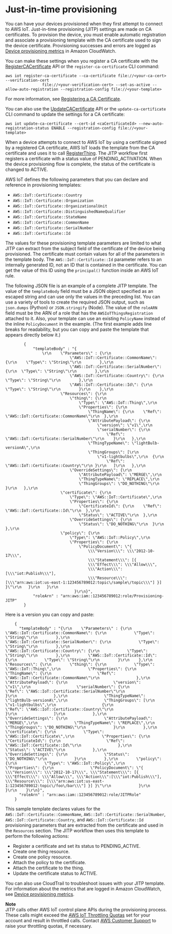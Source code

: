# Just\-in\-time provisioning<a name="jit-provisioning"></a>

You can have your devices provisioned when they first attempt to connect to AWS IoT\. Just\-in\-time provisioning \(JITP\) settings are made on CA certificates\. To provision the device, you must enable automatic registration and associate a provisioning template with the CA certificate used to sign the device certificate\. Provisioning successes and errors are logged as [Device provisioning metrics](metrics_dimensions.md#provisioning-metrics) in Amazon CloudWatch\.

You can make these settings when you register a CA certificate with the [RegisterCACertificate](https://docs.aws.amazon.com/iot/latest/apireference/API_RegisterCACertificate.html) API or the `register-ca-certificate` CLI command:

```
aws iot register-ca-certificate --ca-certificate file://<your-ca-cert> --verification-cert 
                file://<your-verification-cert> --set-as-active --allow-auto-registration --registration-config file://<your-template>
```

For more information, see [Registering a CA Certificate](device-certs-your-own.html#register-CA-cert)\.

You can also use the [UpdateCACertificate](https://docs.aws.amazon.com/iot/latest/apireference/API_UpdateCACertificate.html) API or the `update-ca-certificate` CLI command to update the settings for a CA certificate:

```
aws iot update-ca-certificate --cert-id <caCertificateId> --new-auto-registration-status ENABLE --registration-config file://<your-template>
```

When a device attempts to connect to AWS IoT by using a certificate signed by a registered CA certificate, AWS IoT loads the template from the CA certificate and uses it to call [RegisterThing](fleet-provision-api.md#register-thing)\. The JITP workflow first registers a certificate with a status value of PENDING\_ACTIVATION\. When the device provisioning flow is complete, the status of the certificate is changed to ACTIVE\.

AWS IoT defines the following parameters that you can declare and reference in provisioning templates:
+ `AWS::IoT::Certificate::Country`
+ `AWS::IoT::Certificate::Organization`
+ `AWS::IoT::Certificate::OrganizationalUnit`
+ `AWS::IoT::Certificate::DistinguishedNameQualifier`
+ `AWS::IoT::Certificate::StateName`
+ `AWS::IoT::Certificate::CommonName`
+ `AWS::IoT::Certificate::SerialNumber`
+ `AWS::IoT::Certificate::Id`

The values for these provisioning template parameters are limited to what JITP can extract from the subject field of the certificate of the device being provisioned\. The certificate must contain values for all of the parameters in the template body\. The `AWS::IoT::Certificate::Id` parameter refers to an internally generated ID, not an ID that is contained in the certificate\. You can get the value of this ID using the `principal()` function inside an AWS IoT rule\.

The following JSON file is an example of a complete JITP template\. The value of the `templateBody` field must be a JSON object specified as an escaped string and can use only the values in the preceding list\. You can use a variety of tools to create the required JSON output, such as `json.dumps` \(Python\) or `JSON.stringify` \(Node\)\. The value of the `roleARN` field must be the ARN of a role that has the `AWSIoTThingsRegistration` attached to it\. Also, your template can use an existing `PolicyName` instead of the inline `PolicyDocument` in the example\. \(The first example adds line breaks for readability, but you can copy and paste the template that appears directly below it\.\)

```
        { 
            "templateBody" : "{
                \r\n    \"Parameters\" : {\r\n        
                            \"AWS::IoT::Certificate::CommonName\": {\r\n    \"Type\": \"String\"\r\n        },\r\n        
                            \"AWS::IoT::Certificate::SerialNumber\": {\r\n  \"Type\": \"String\"\r\n        },\r\n        
                            \"AWS::IoT::Certificate::Country\": {\r\n   \"Type\": \"String\"\r\n        },\r\n        
                            \"AWS::IoT::Certificate::Id\": {\r\n    \"Type\": \"String\"\r\n        }\r\n    },\r\n    
                        \"Resources\": {\r\n        
                            \"thing\": {\r\n            
                                \"Type\": \"AWS::IoT::Thing\",\r\n            
                                \"Properties\": {\r\n                
                                    \"ThingName\": {\r\n    \"Ref\": \"AWS::IoT::Certificate::CommonName\"\r\n  },\r\n                
                                    \"AttributePayload\": {\r\n                    
                                        \"version\": \"v1\",\r\n                    
                                        \"serialNumber\": {\r\n                        
                                            \"Ref\": \"AWS::IoT::Certificate::SerialNumber\"\r\n    }\r\n   },\r\n                
                                    \"ThingTypeName\": \"lightBulb-versionA\",\r\n                
                                    \"ThingGroups\": [\r\n                    
                                        \"v1-lightbulbs\",\r\n  {\r\n                        
                                            \"Ref\": \"AWS::IoT::Certificate::Country\"\r\n }\r\n   ]\r\n   },\r\n            
                            \"OverrideSettings\": {\r\n                
                                \"AttributePayload\": \"MERGE\",\r\n                
                                \"ThingTypeName\": \"REPLACE\",\r\n                
                                \"ThingGroups\": \"DO_NOTHING\"\r\n }\r\n   },\r\n        
                        \"certificate\": {\r\n            
                            \"Type\": \"AWS::IoT::Certificate\",\r\n            
                            \"Properties\": {\r\n                
                                \"CertificateId\": {\r\n    \"Ref\": \"AWS::IoT::Certificate::Id\"\r\n  },\r\n                
                                \"Status\": \"ACTIVE\"\r\n  },\r\n            
                            \"OverrideSettings\": {\r\n                
                                \"Status\": \"DO_NOTHING\"\r\n  }\r\n   },\r\n        
                        \"policy\": {\r\n            
                            \"Type\": \"AWS::IoT::Policy\",\r\n            
                            \"Properties\": {\r\n                
                                \"PolicyDocument\": \"{ 
                                    \\\"Version\\\": \\\"2012-10-17\\\", 
                                    \\\"Statement\\\": [{ 
                                    \\\"Effect\\\": \\\"Allow\\\", 
                                    \\\"Action\\\":[\\\"iot:Publish\\\"], 
                                    \\\"Resource\\\": [\\\"arn:aws:iot:us-east-1:123456789012:topic\/sample\/topic\\\"] }] }\"\r\n   }\r\n   }\r\n    
                              }\r\n}",
            "roleArn" : "arn:aws:iam::123456789012:role/Provisioning-JITP"
        }
```

Here is a version you can copy and paste:

```
    { 
      "templateBody" : "{\r\n    \"Parameters\" : {\r\n        \"AWS::IoT::Certificate::CommonName\": {\r\n            \"Type\": \"String\"\r\n        },\r\n        \"AWS::IoT::Certificate::SerialNumber\": {\r\n            \"Type\": \"String\"\r\n        },\r\n        \"AWS::IoT::Certificate::Country\": {\r\n            \"Type\": \"String\"\r\n        },\r\n        \"AWS::IoT::Certificate::Id\": {\r\n            \"Type\": \"String\"\r\n        }\r\n    },\r\n    \"Resources\": {\r\n        \"thing\": {\r\n            \"Type\": \"AWS::IoT::Thing\",\r\n            \"Properties\": {\r\n                \"ThingName\": {\r\n                    \"Ref\": \"AWS::IoT::Certificate::CommonName\"\r\n                },\r\n                \"AttributePayload\": {\r\n                    \"version\": \"v1\",\r\n                    \"serialNumber\": {\r\n                        \"Ref\": \"AWS::IoT::Certificate::SerialNumber\"\r\n                    }\r\n                },\r\n                \"ThingTypeName\": \"lightBulb-versionA\",\r\n                \"ThingGroups\": [\r\n                    \"v1-lightbulbs\",\r\n                    {\r\n                        \"Ref\": \"AWS::IoT::Certificate::Country\"\r\n                    }\r\n                ]\r\n            },\r\n            \"OverrideSettings\": {\r\n                \"AttributePayload\": \"MERGE\",\r\n                \"ThingTypeName\": \"REPLACE\",\r\n                \"ThingGroups\": \"DO_NOTHING\"\r\n            }\r\n        },\r\n        \"certificate\": {\r\n            \"Type\": \"AWS::IoT::Certificate\",\r\n            \"Properties\": {\r\n                \"CertificateId\": {\r\n                    \"Ref\": \"AWS::IoT::Certificate::Id\"\r\n                },\r\n                \"Status\": \"ACTIVE\"\r\n            },\r\n            \"OverrideSettings\": {\r\n                \"Status\": \"DO_NOTHING\"\r\n            }\r\n        },\r\n        \"policy\": {\r\n            \"Type\": \"AWS::IoT::Policy\",\r\n            \"Properties\": {\r\n                \"PolicyDocument\": \"{ \\\"Version\\\": \\\"2012-10-17\\\", \\\"Statement\\\": [{ \\\"Effect\\\": \\\"Allow\\\", \\\"Action\\\":[\\\"iot:Publish\\\"], \\\"Resource\\\": [\\\"arn:aws:iot:us-east-1:123456789012:topic\/foo\/bar\\\"] }] }\"\r\n            }\r\n        }\r\n    }\r\n}",
      "roleArn" : "arn:aws:iam::123456789012:role/JITPRole"
    }
```

This sample template declares values for the `AWS::IoT::Certificate::CommonName`, `AWS::IoT::Certificate::SerialNumber`, `AWS::IoT::Certificate::Country`, and `AWS::IoT::Certificate::Id` provisioning parameters that are extracted from the certificate and used in the `Resources` section\. The JITP workflow then uses this template to perform the following actions:
+ Register a certificate and set its status to PENDING\_ACTIVE\.
+ Create one thing resource\.
+ Create one policy resource\.
+ Attach the policy to the certificate\.
+ Attach the certificate to the thing\.
+ Update the certificate status to ACTIVE\.

You can also use CloudTrail to troubleshoot issues with your JITP template\. For information about the metrics that are logged in Amazon CloudWatch, see [Device provisioning metrics](metrics_dimensions.md#provisioning-metrics)\.

**Note**  
JITP calls other AWS IoT control plane APIs during the provisioning process\. These calls might exceed the [ AWS IoT Throttling Quotas](https://docs.aws.amazon.com/general/latest/gr/aws_service_limits.html#limits_iot) set for your account and result in throttled calls\. Contact [AWS Customer Support](https://console.aws.amazon.com/support/home) to raise your throttling quotas, if necessary\.